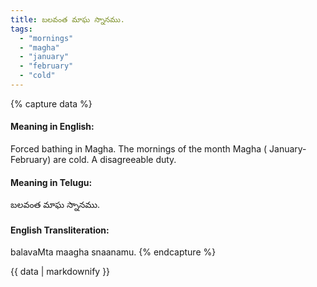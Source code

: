 ```yaml
---
title: బలవంత మాఘ స్నానము.
tags:
  - "mornings"
  - "magha"
  - "january"
  - "february"
  - "cold"
---
```


{% capture data %}
#### Meaning in English:
Forced bathing in Magha.
The mornings of the month Magha ( January-February) are cold.
A disagreeable duty.

#### Meaning in Telugu:
బలవంత మాఘ స్నానము.

#### English Transliteration:
balavaMta maagha snaanamu.
{% endcapture %}

{{ data | markdownify }}

